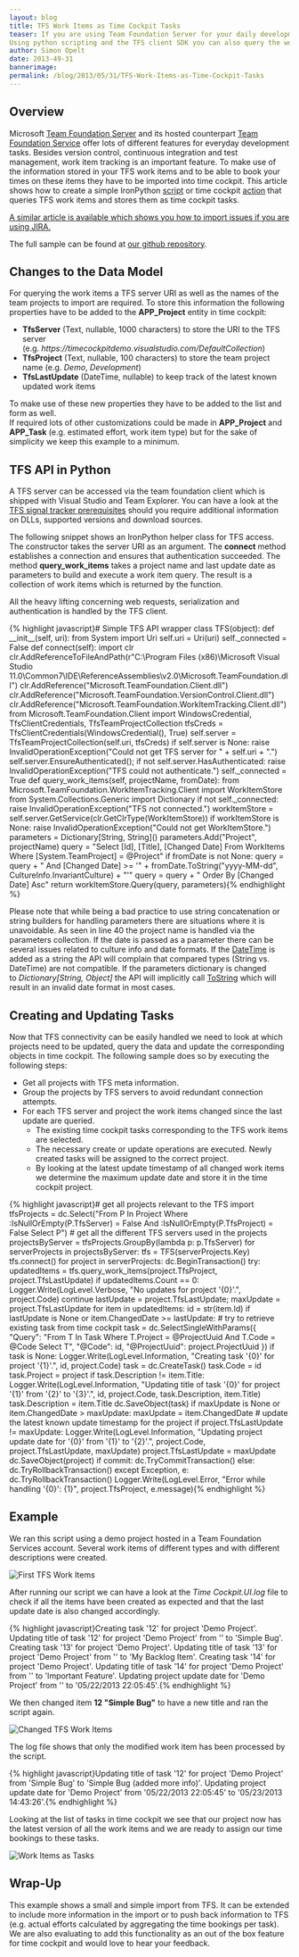 ```yaml
---
layout: blog
title: TFS Work Items as Time Cockpit Tasks
teaser: If you are using Team Foundation Server for your daily development and planning work time cockpit can provide you with some information from TFS via the signal trackers (e.g. checked in code).
Using python scripting and the TFS client SDK you can also query the work items for your projects and store them as time cockpit tasks. This will allow you keep track of your working time based on TFS projects and work items.
author: Simon Opelt
date: 2013-49-31
bannerimage: 
permalink: /blog/2013/05/31/TFS-Work-Items-as-Time-Cockpit-Tasks
---
```


<h2 xmlns="http://www.w3.org/1999/xhtml">Overview</h2><p xmlns="http://www.w3.org/1999/xhtml">Microsoft <a href="http://www.microsoft.com/visualstudio/eng/products/visual-studio-team-foundation-server-2012" target="_blank">Team Foundation Server</a> and its hosted counterpart <a href="http://tfs.visualstudio.com/" target="_blank">Team Foundation Service</a> offer lots of different features for everyday development tasks. Besides version control, continuous integration and test management, work item tracking is an important feature. To make use of the information stored in your TFS work items and to be able to book your times on these items they have to be imported into time cockpit. This article shows how to create a simple IronPython <a href="http://help.timecockpit.com/?topic=html/c20d94e9-97dc-48a8-9171-fd3bb70dad86.htm" target="_blank">script</a> or time cockpit <a href="http://help.timecockpit.com/?topic=html/d11350b0-c965-47bf-8166-5ceda1541dee.htm" target="_blank">action</a> that queries TFS work items and stores them as time cockpit tasks.</p><p xmlns="http://www.w3.org/1999/xhtml">
  <a href="http://www.timecockpit.com/blog/2013/04/30/Importing-JIRA-Issues-as-Time-Cockpit-Tasks">A similar article is available which shows you how to import issues if you are using JIRA.</a>
</p><p xmlns="http://www.w3.org/1999/xhtml">The full sample can be found at <a href="https://github.com/software-architects/TimeCockpit.Scripts/blob/master/TimeCockpit.Tasks.TFS/TimeCockpit.Tasks.TFS.py" target="_blank">our github repository</a>.</p><h2 xmlns="http://www.w3.org/1999/xhtml">Changes to the Data Model</h2><p xmlns="http://www.w3.org/1999/xhtml">For querying the work items a TFS server URI as well as the names of the team projects to import are required. To store this information the following properties have to be added to the <strong>APP_Project</strong> entity in time cockpit:</p><ul xmlns="http://www.w3.org/1999/xhtml">
  <li>
    <strong>TfsServer</strong> (Text, nullable, 1000 characters) to store the URI to the TFS server (e.g. <em>https://timecockpitdemo.visualstudio.com/DefaultCollection</em>)</li>
  <li>
    <strong>TfsProject</strong> (Text, nullable, 100 characters) to store the team project name (e.g. <em>Demo</em>, <em>Development</em>)</li>
  <li>
    <strong>TfsLastUpdate</strong> (DateTime, nullable) to keep track of the latest known updated work items</li>
</ul><div xmlns="http://www.w3.org/1999/xhtml">To make use of these new properties they have to be added to the list and form as well.</div><div xmlns="http://www.w3.org/1999/xhtml">If required lots of other customizations could be made in <strong>APP_Project</strong> and <strong>APP_Task</strong> (e.g. estimated effort, work item type) but for the sake of simplicity we keep this example to a minimum.</div><h2 xmlns="http://www.w3.org/1999/xhtml">TFS API in Python</h2><p xmlns="http://www.w3.org/1999/xhtml">A TFS server can be accessed via the team foundation client which is shipped with Visual Studio and Team Explorer. You can have a look at the <a href="http://help.timecockpit.com/html/a4c60754-23c4-47a9-91c6-bf99652ccd7d.htm#Prerequisites" target="_blank">TFS signal tracker prerequisites</a> should you require additional information on DLLs, supported versions and download sources.</p><p xmlns="http://www.w3.org/1999/xhtml">The following snippet shows an IronPython helper class for TFS access. The constructor takes the server URI as an argument. The <strong>connect</strong> method establishes a connection and ensures that authentication succeeded. The method <strong>query_work_items</strong> takes a project name and last update date as parameters to build and execute a work item query. The result is a collection of work items which is returned by the function.</p><p xmlns="http://www.w3.org/1999/xhtml">All the heavy lifting concerning web requests, serialization and authentication is handled by the TFS client.</p>{% highlight javascript}# Simple TFS API wrapper&#xA;class TFS(object):&#xA;    def __init__(self, uri):&#xA;        from System import Uri&#xA;        self.uri = Uri(uri)&#xA;        self._connected = False&#xA;&#xA;    def connect(self):&#xA;        import clr&#xA;        clr.AddReferenceToFileAndPath(r&quot;C:\Program Files (x86)\Microsoft Visual Studio 11.0\Common7\IDE\ReferenceAssemblies\v2.0\Microsoft.TeamFoundation.dll&quot;)&#xA;        clr.AddReference(&quot;Microsoft.TeamFoundation.Client.dll&quot;)&#xA;        clr.AddReference(&quot;Microsoft.TeamFoundation.VersionControl.Client.dll&quot;)&#xA;        clr.AddReference(&quot;Microsoft.TeamFoundation.WorkItemTracking.Client.dll&quot;)&#xA;        from Microsoft.TeamFoundation.Client import WindowsCredential, TfsClientCredentials, TfsTeamProjectCollection&#xA;        tfsCreds = TfsClientCredentials(WindowsCredential(), True)&#xA;        self.server = TfsTeamProjectCollection(self.uri, tfsCreds)&#xA;        if self.server is None:&#xA;            raise InvalidOperationException(&quot;Could not get TFS server for &quot; + self.uri + &quot;.&quot;)&#xA;&#xA;        self.server.EnsureAuthenticated();&#xA;&#xA;        if not self.server.HasAuthenticated:&#xA;            raise InvalidOperationException(&quot;TFS could not authenticate.&quot;)&#xA;    &#xA;        self._connected = True&#xA;&#xA;    def query_work_items(self, projectName, fromDate):&#xA;        from Microsoft.TeamFoundation.WorkItemTracking.Client import WorkItemStore&#xA;        from System.Collections.Generic import Dictionary&#xA;&#xA;        if not self._connected:&#xA;            raise InvalidOperationException(&quot;TFS not connected.&quot;)&#xA;        &#xA;        workItemStore = self.server.GetService(clr.GetClrType(WorkItemStore))&#xA;&#xA;        if workItemStore is None:&#xA;            raise InvalidOperationException(&quot;Could not get WorkItemStore.&quot;)&#xA;&#xA;        parameters = Dictionary[String, String]()&#xA;        parameters.Add(&quot;Project&quot;, projectName)&#xA;        query = &quot;Select [Id], [Title], [Changed Date] From WorkItems Where [System.TeamProject] = @Project&quot;&#xA;        if fromDate is not None:&#xA;            query = query + &quot; And [Changed Date] &gt;= '&quot; + fromDate.ToString(&quot;yyyy-MM-dd&quot;, CultureInfo.InvariantCulture) + &quot;'&quot;&#xA;&#xA;        query = query + &quot; Order By [Changed Date] Asc&quot;&#xA;&#xA;        return workItemStore.Query(query, parameters){% endhighlight %}<p xmlns="http://www.w3.org/1999/xhtml">Please note that while being a bad practice to use string concatenation or string builders for handling parameters there are situations where it is unavoidable. As seen in line 40 the project name is handled via the parameters collection. If the date is passed as a parameter there can be several issues related to culture info and date formats. If the <a href="http://msdn.microsoft.com/library/system.datetime.aspx" target="_blank">DateTime</a> is added as a string the API will complain that compared types (String vs. DateTime) are not compatible. If the parameters dictionary is changed to <em>Dictionary[String, Object]</em> the API will implicitly call <a href="http://msdn.microsoft.com/library/zdtaw1bw.aspx" target="_blank">ToString</a> which will result in an invalid date format in most cases.</p><h2 xmlns="http://www.w3.org/1999/xhtml">Creating and Updating Tasks</h2><p xmlns="http://www.w3.org/1999/xhtml">Now that TFS connectivity can be easily handled we need to look at which projects need to be updated, query the data and update the corresponding objects in time cockpit. The following sample does so by executing the following steps:</p><ul xmlns="http://www.w3.org/1999/xhtml">
  <li>Get all projects with TFS meta information.</li>
  <li>Group the projects by TFS servers to avoid redundant connection attempts.</li>
  <li>For each TFS server and project the work items changed since the last update are queried.

<ul><li>The existing time cockpit tasks corresponding to the TFS work items are selected.</li><li>The necessary create or update operations are executed. Newly created tasks will be assigned to the correct project.</li><li>By looking at the latest update timestamp of all changed work items we determine the maximum update date and store it in the time cockpit project.</li></ul></li>
</ul>{% highlight javascript}# get all projects relevant to the TFS import&#xA;tfsProjects = dc.Select(&quot;From P In Project Where :IsNullOrEmpty(P.TfsServer) = False And :IsNullOrEmpty(P.TfsProject) = False Select P&quot;)&#xA;&#xA;# get all the different TFS servers used in the projects&#xA;projectsByServer = tfsProjects.GroupBy(lambda p: p.TfsServer)&#xA;&#xA;for serverProjects in projectsByServer:&#xA;    tfs = TFS(serverProjects.Key)&#xA;    tfs.connect()&#xA;    for project in serverProjects:&#xA;        dc.BeginTransaction()&#xA;        try:&#xA;            updatedItems = tfs.query_work_items(project.TfsProject, project.TfsLastUpdate)&#xA;            if updatedItems.Count == 0:&#xA;                Logger.Write(LogLevel.Verbose, &quot;No updates for project '{0}'.&quot;, project.Code)&#xA;                continue&#xA;&#xA;            lastUpdate = project.TfsLastUpdate;&#xA;            maxUpdate = project.TfsLastUpdate&#xA;&#xA;            for item in updatedItems:&#xA;                id = str(item.Id)&#xA;                if lastUpdate is None or item.ChangedDate &gt;= lastUpdate:&#xA;&#xA;                    # try to retrieve existing task from time cockpit&#xA;                    task = dc.SelectSingleWithParams({ &quot;Query&quot;: &quot;From T In Task Where T.Project = @ProjectUuid And T.Code = @Code Select T&quot;, &quot;@Code&quot;: id, &quot;@ProjectUuid&quot;: project.ProjectUuid })&#xA;                    if task is None:&#xA;                        Logger.Write(LogLevel.Information, &quot;Creating task '{0}' for project '{1}'.&quot;, id, project.Code)&#xA;                        task = dc.CreateTask()&#xA;                        task.Code = id&#xA;                        task.Project = project&#xA;&#xA;                    if task.Description != item.Title:&#xA;                        Logger.Write(LogLevel.Information, &quot;Updating title of task '{0}' for project '{1}' from '{2}' to '{3}'.&quot;, id, project.Code, task.Description, item.Title)&#xA;                        task.Description = item.Title&#xA;                    &#xA;                    dc.SaveObject(task)&#xA;&#xA;                if maxUpdate is None or item.ChangedDate &gt; maxUpdate:&#xA;                    maxUpdate = item.ChangedDate&#xA;&#xA;            # update the latest known update timestamp for the project&#xA;            if project.TfsLastUpdate != maxUpdate:&#xA;                Logger.Write(LogLevel.Information, &quot;Updating project update date for '{0}' from '{1}' to '{2}'.&quot;, project.Code, project.TfsLastUpdate, maxUpdate)&#xA;                project.TfsLastUpdate = maxUpdate&#xA;                dc.SaveObject(project)&#xA;            if commit:&#xA;                dc.TryCommitTransaction()&#xA;            else:&#xA;                dc.TryRollbackTransaction()&#xA;        except Exception, e:&#xA;            dc.TryRollbackTransaction()&#xA;            Logger.Write(LogLevel.Error, &quot;Error while handling '{0}': {1}&quot;, project.TfsProject, e.message){% endhighlight %}<h2 xmlns="http://www.w3.org/1999/xhtml">Example</h2><p xmlns="http://www.w3.org/1999/xhtml">We ran this script using a demo project hosted in a Team Foundation Services account. Several work items of different types and with different descriptions were created.</p><p xmlns="http://www.w3.org/1999/xhtml">
  <img src="{{site.baseurl}}/content/images/blog/2013/05/tfs0.png" alt="First TFS Work Items" title="First TFS Work Items" />
</p><p xmlns="http://www.w3.org/1999/xhtml">After running our script we can have a look at the <em>Time Cockpit.UI.log</em> file to check if all the items have been created as expected and that the last update date is also changed accordingly.</p>{% highlight javascript}Creating task '12' for project 'Demo Project'.&#xA;Updating title of task '12' for project 'Demo Project' from '' to 'Simple Bug'.&#xA;Creating task '13' for project 'Demo Project'.&#xA;Updating title of task '13' for project 'Demo Project' from '' to 'My Backlog Item'.&#xA;Creating task '14' for project 'Demo Project'.&#xA;Updating title of task '14' for project 'Demo Project' from '' to 'Important Feature'.&#xA;Updating project update date for 'Demo Project' from '' to '05/22/2013 22:05:45'.{% endhighlight %}<p xmlns="http://www.w3.org/1999/xhtml">We then changed item <strong>12 "Simple Bug"</strong> to have a new title and ran the script again.</p><p xmlns="http://www.w3.org/1999/xhtml">
  <img src="{{site.baseurl}}/content/images/blog/2013/05/tfs1.png" alt="Changed TFS Work Items" title="Changed TFS Work Items" />
</p><p xmlns="http://www.w3.org/1999/xhtml">The log file shows that only the modified work item has been processed by the script.</p>{% highlight javascript}Updating title of task '12' for project 'Demo Project' from 'Simple Bug' to 'Simple Bug (added more info)'.&#xA;Updating project update date for 'Demo Project' from '05/22/2013 22:05:45' to '05/23/2013 14:43:26'.{% endhighlight %}<p xmlns="http://www.w3.org/1999/xhtml">Looking at the list of tasks in time cockpit we see that our project now has the latest version of all the work items and we are ready to assign our time bookings to these tasks.</p><p xmlns="http://www.w3.org/1999/xhtml">
  <img src="{{site.baseurl}}/content/images/blog/2013/05/tfs2.png" alt="Work Items as Tasks" title="Work Items as Tasks" />
</p><h2 xmlns="http://www.w3.org/1999/xhtml">Wrap-Up</h2><p xmlns="http://www.w3.org/1999/xhtml">This example shows a small and simple import from TFS. It can be extended to include more information in the import or to push back information to TFS (e.g. actual efforts calculated by aggregating the time bookings per task). We are also evaluating to add this functionality as an out of the box feature for time cockpit and would love to hear your feedback.</p>